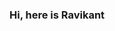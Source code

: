 ### Hi, here is Ravikant 

<!--
**ravikant2707/ravikant2707** is a ✨ _special_ ✨ repository because its `README.md` (this file) appears on your GitHub profile.

Here are some ideas to get you started:

🔭 I’m currently working on Vue.js.
🌱 I’m currently learning Nuxt.
👯 I’m looking to collaborate on any project(React,Vue,Nuxt)
- 🤔 I’m looking for help with ...
- 💬 Ask me about ...
- 📫 How to reach me: ...
- 😄 Pronouns: ...
- ⚡ Fun fact: ...
-->
